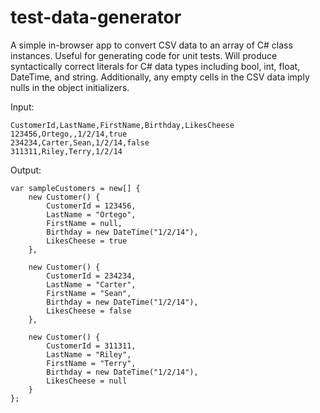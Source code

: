 # test-data-generator

A simple in-browser app to convert CSV data to an array of C# class instances.  Useful for generating code for unit tests. Will produce syntactically correct literals for C# data types including bool, int, float, DateTime, and string.  Additionally, any empty cells in the CSV data imply nulls in the object initializers.

Input:
```
CustomerId,LastName,FirstName,Birthday,LikesCheese
123456,Ortego,,1/2/14,true
234234,Carter,Sean,1/2/14,false
311311,Riley,Terry,1/2/14

```

Output:
```
var sampleCustomers = new[] {
    new Customer() {
        CustomerId = 123456,
        LastName = "Ortego",
        FirstName = null,
        Birthday = new DateTime("1/2/14"),
        LikesCheese = true
    },

    new Customer() {
        CustomerId = 234234,
        LastName = "Carter",
        FirstName = "Sean",
        Birthday = new DateTime("1/2/14"),
        LikesCheese = false
    },

    new Customer() {
        CustomerId = 311311,
        LastName = "Riley",
        FirstName = "Terry",
        Birthday = new DateTime("1/2/14"),
        LikesCheese = null
    }
};

```


